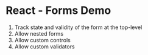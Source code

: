 # React - Forms Demo

1. Track state and validity of the form at the top-level
2. Allow nested forms
3. Allow custom controls
4. Allow custom validators
